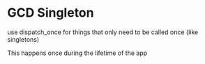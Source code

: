# GCD Singleton

use dispatch_once for things that only need to be called once (like singletons)

This happens once during the lifetime of the app




